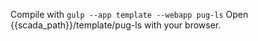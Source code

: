Compile with `gulp --app template --webapp pug-ls`
Open {{scada_path}}/template/pug-ls with your browser. 
